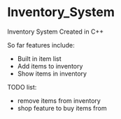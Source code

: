# Inventory_System

Inventory System Created in C++

So far features include:
- Built in item list
- Add items to inventory
- Show items in inventory


TODO list:
- remove items from inventory
- shop feature to buy items from
